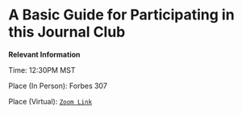 # A Basic Guide for Participating in this Journal Club

**Relevant Information**


Time: 12:30PM MST

Place (In Person): Forbes 307

Place (Virtual): [`Zoom Link`](https://arizona.zoom.us/j/82563962879)


